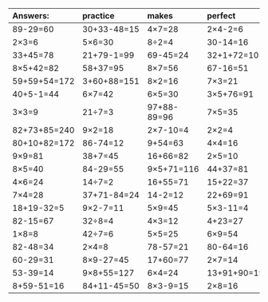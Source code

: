 | Answers: | practice | makes | perfect | ! |
| :--- | :--- | :--- | :--- | :--- |
| 89-29=60 | 30+33-48=15 | 4×7=28 | 2×4-2=6 | 8×3+85=109 | 
| 2×3=6 | 5×6=30 | 8÷2=4 | 30-14=16 | 5×7-16=19 | 
| 33+45=78 | 21+79-1=99 | 69-45=24 | 32+1+72=105 | 21+47+43=111 | 
| 8×5+42=82 | 58+37=95 | 8×7=56 | 67-16=51 | 74+70-81=63 | 
| 59+59+54=172 | 3+60+88=151 | 8×2=16 | 7×3=21 | 95+84-17=162 | 
| 40+5-1=44 | 6×7=42 | 6×5=30 | 3×5+76=91 | 49+65+30=144 | 
| 3×3=9 | 21÷7=3 | 97+88-89=96 | 7×5=35 | 90+69+18=177 | 
| 82+73+85=240 | 9×2=18 | 2×7-10=4 | 2×2=4 | 50+36=86 | 
| 80+10+82=172 | 86-74=12 | 9+54=63 | 4×4=16 | 8×8+7=71 | 
| 9×9=81 | 38+7=45 | 16+66=82 | 2×5=10 | 31+65=96 | 
| 8×5=40 | 84-29=55 | 9×5+71=116 | 44+37=81 | 3×2=6 | 
| 4×6=24 | 14÷7=2 | 16+55=71 | 15+22=37 | 96+22+52=170 | 
| 7×4=28 | 37+71-84=24 | 14-2=12 | 22+69=91 | 1+7-4=4 | 
| 18+19-32=5 | 9×2-7=11 | 5×9=45 | 5×3-11=4 | 9×6+66=120 | 
| 82-15=67 | 32÷8=4 | 4×3=12 | 4+23=27 | 51+50-72=29 | 
| 1×8=8 | 42÷7=6 | 5×5=25 | 6×9=54 | 52+18+37=107 | 
| 82-48=34 | 2×4=8 | 78-57=21 | 80-64=16 | 21÷3=7 | 
| 60-29=31 | 8×9-27=45 | 17+60=77 | 2×7=14 | 60-40=20 | 
| 53-39=14 | 9×8+55=127 | 6×4=24 | 13+91+90=194 | 12÷6=2 | 
| 8+59-51=16 | 84+11-45=50 | 8×3-9=15 | 2×8=16 | 15÷3=5 | 
